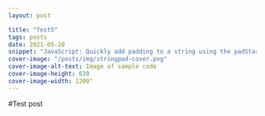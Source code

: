 ```yaml
---
layout: post

title: "Test5"
tags: posts
date: 2021-05-28
snippet: "JavaScript: Quickly add padding to a string using the padStart() function"
cover-image: "/posts/img/stringpad-cover.png"
cover-image-alt-text: Image of sample code
cover-image-height: 630
cover-image-width: 1200"
---
```

#Test post